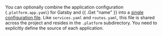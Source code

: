 You can optionally combine the application configuration (`.platform.app.yaml`) for Gatsby
and {{ .Get "name" }} into a [single configuration file](/create-apps/multi-app/project-structure.md#unified-app-configuration).
Like `services.yaml` and `routes.yaml`, this file is shared across the project and resides in the `.platform` subdirectory.
You need to explicitly define the source of each application.


